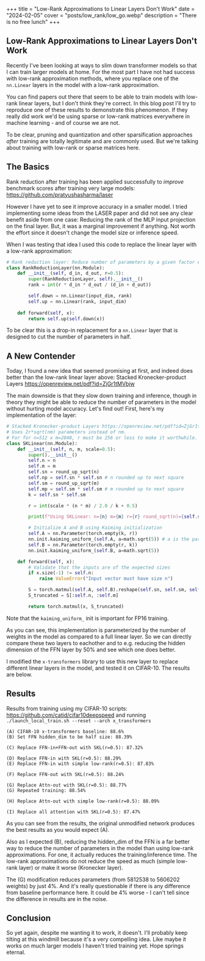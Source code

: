 +++
title = "Low-Rank Approximations to Linear Layers Don't Work"
date = "2024-02-05"
cover = "posts/low_rank/low_go.webp"
description = "There is no free lunch"
+++


## Low-Rank Approximations to Linear Layers Don't Work

Recently I've been looking at ways to slim down transformer models so that I can train larger models at home.  For the most part I have not had success with low-rank approximation methods, where you replace one of the `nn.Linear` layers in the model with a low-rank approximation.

You can find papers out there that seem to be able to train models with low-rank linear layers, but I don't think they're correct.  In this blog post I'll try to reproduce one of these results to demonstrate this phenomenon.  If they really did work we'd be using sparse or low-rank matrices everywhere in machine learning - and of course we are not.

To be clear, pruning and quantization and other sparsification approaches *after* training are totally legitimate and are commonly used.  But we're talking about training with low-rank or sparse matrices here.


## The Basics

Rank reduction after training has been applied successfully to *improve* benchmark scores after training very large models: https://github.com/pratyushasharma/laser

However I have yet to see it improve accuracy in a smaller model.  I tried implementing some ideas from the LASER paper and did not see any clear benefit aside from one case: Reducing the rank of the MLP input projection on the final layer.  But, it was a marginal improvement if anything.  Not worth the effort since it doesn't change the model size or inference speed.

When I was testing that idea I used this code to replace the linear layer with a low-rank approximation:

```python
# Rank reduction layer: Reduce number of parameters by a given factor e.g. 0.5 = 50% smaller model.
class RankReductionLayer(nn.Module):
    def __init__(self, d_in, d_out, r=0.5):
        super(RankReductionLayer, self).__init__()
        rank = int(r * d_in * d_out / (d_in + d_out))

        self.down = nn.Linear(input_dim, rank)
        self.up = nn.Linear(rank, input_dim)
    
    def forward(self, x):
        return self.up(self.down(x))
```

To be clear this is a drop-in replacement for a `nn.Linear` layer that is designed to cut the number of parameters in half.


## A New Contender

Today, I found a new idea that seemed promising at first, and indeed does better than the low-rank linear layer above: Stacked Kronecker-product Layers https://openreview.net/pdf?id=ZjGr1tMVbjw

The main downside is that they slow down training and inference, though in theory they might be able to reduce the number of parameters in the model without hurting model accuracy.  Let's find out!  First, here's my implementation of the layer:

```python
# Stacked Kronecker-product Layers https://openreview.net/pdf?id=ZjGr1tMVbjw
# Uses 2r*sqrt(nm) parameters instead of nm.
# For for n=512 x m=2048, r must be 256 or less to make it worthwhile.
class SKLinear(nn.Module):
    def __init__(self, n, m, scale=0.5):
        super().__init__()
        self.n = n
        self.m = m
        self.sn = round_up_sqrt(n)
        self.np = self.sn * self.sn # n rounded up to next square
        self.sm = round_up_sqrt(m)
        self.mp = self.sm * self.sm # m rounded up to next square
        k = self.sn * self.sm

        r = int(scale * (n * m) / 2.0 / k + 0.5)

        print(f"Using SKLinear: n={n} m={m} r={r} round_sqrt(n)={self.sn} round_sqrt(m)={self.sm} n'={self.np} m'={self.mp} k={k} reduction={(2 * r * k) * 100.0 / (n * m)}%")

        # Initialize A and B using Kaiming initialization
        self.A = nn.Parameter(torch.empty(k, r))
        nn.init.kaiming_uniform_(self.A, a=math.sqrt(5)) # a is the parameter for the ReLU
        self.B = nn.Parameter(torch.empty(r, k))
        nn.init.kaiming_uniform_(self.B, a=math.sqrt(5))

    def forward(self, x):
        # Validate that the inputs are of the expected sizes
        if x.size(-1) != self.n:
            raise ValueError("Input vector must have size n")

        S = torch.matmul(self.A, self.B).reshape(self.sn, self.sm, self.sn, self.sm).transpose(1, 2).reshape(self.np, self.mp)
        S_truncated = S[:self.n, :self.m]

        return torch.matmul(x, S_truncated)
```

Note that the `kaiming_uniform_` init is important for FP16 training.

As you can see, this implementation is parameterized by the number of weights in the model as compared to a full linear layer.  So we can directly compare these two layers to eachother and to e.g. reducing the hidden dimension of the FFN layer by 50% and see which one does better.

I modified the `x-transformers` library to use this new layer to replace different linear layers in the model, and tested it on CIFAR-10.  The results are below.


## Results

Results from training using my CIFAR-10 scripts: https://github.com/catid/cifar10deepspeed and running `./launch_local_train.sh --reset --arch x_transformers`

```
(A) CIFAR-10 x-transformers baseline: 88.6%
(B) Set FFN hidden_dim to be half size: 88.39%

(C) Replace FFN-in+FFN-out with SKL(r=0.5): 87.32% 

(D) Replace FFN-in with SKL(r=0.5): 88.29%
(E) Replace FFN-in with simple low-rank(r=0.5): 87.83% 

(F) Replace FFN-out with SKL(r=0.5): 88.24% 

(G) Replace Attn-out with SKL(r=0.5): 88.77%
(G) Repeated training: 88.54%

(H) Replace Attn-out with simple low-rank(r=0.5): 88.09% 

(I) Replace all attention with SKL(r=0.5): 87.47% 
```

As you can see from the results, the original unmodified network produces the best results as you would expect (A).

Also as I expected (B), reducing the hidden_dim of the FFN is a far better way to reduce the number of parameters in the model than using low-rank approximations.  For one, it actually reduces the training/inference time.  The low-rank approximations do not reduce the speed as much (simple low-rank layer) or make it worse (Kronecker layer).

The (G) modification reduces parameters (from 5812538 to 5606202 weights) by just 4%.  And it's really questionable if there is any difference from baseline performance here.  It could be 4% worse - I can't tell since the difference in results are in the noise.


## Conclusion

So yet again, despite me wanting it to work, it doesn't.  I'll probably keep tilting at this windmill because it's a very compelling idea.  Like maybe it works on much larger models I haven't tried training yet.  Hope springs eternal.
